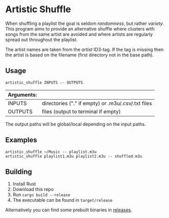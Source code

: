 # Artistic Shuffle

When shuffling a playlist the goal is seldom *randomness*, but rather *variety*.
This program aims to provide an alternative shuffle where clusters with songs from the
same artist are avoided and where artists are regularly spread out throughout the playlist.

The artist names are taken from the *artist* ID3-tag.
If the tag is missing then the artist is based on the filename (first directory not in the base path).

## Usage

`artistic_shuffle INPUTS -- OUTPUTS`

|Arguments:||
|---|---|
|INPUTS  | directories ("." if empty) or .m3u/.csv/.txt files |
|OUTPUTS | files (output to terminal if empty) |

The output paths will be global/local depending on the input paths.

## Examples

`artistic_shuffle ~/Music -- playlist.m3u`  
`artistic_shuffle playlist1.m3u playlist2.m3u -- shuffled.m3u`

## Building

1. Install Rust
2. Download this repo
3. Run `cargo build --release`
4. The executable can be found in `target/release`

Alternatively you can find some prebuilt binaries in [releases](https://github.com/Aggrathon/artistic_shuffle/releases).
